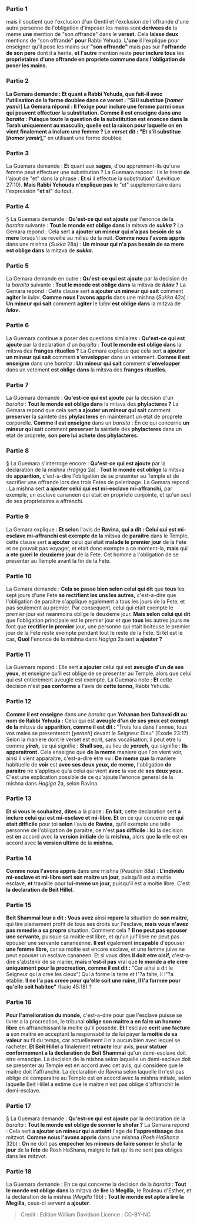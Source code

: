 
### Partie 1
mais il soutient que l'exclusion d'un Gentil et l'exclusion de l'offrande d'une autre personne de l'obligation d'imposer les mains sont <b>derivees de</b> la meme <b>une</b> mention de "son offrande" dans le <b>verset.</b> Cela <b>laisse deux</b> mentions de "son offrande" <b>pour</b> Rabbi Yehuda. <b>L'une</b> il l'explique pour enseigner qu'il pose les mains sur <b>"son offrande"</b> mais pas</b> sur <b>l'offrande de son pere</b> dont il a herite, <b>et l'autre</b> mention reste <b>pour inclure tous</b> les <b>proprietaires d'une <b>offrande en propriete commune dans</b> l'obligation de <b>poser les mains.</b>

### Partie 2
La Gemara demande : <b>Et</b> quant a <b>Rabbi Yehuda, que fait-il</b> avec l'utilisation de la forme doublee <b>dans ce</b> verset : "Si <b>il substitue [<i>hamer yamir</i>]</b> La Gemara répond : <b>Il l'exige pour inclure une femme</b> parmi ceux qui peuvent effectuer la substitution. <b>Comme il est enseigne</b> dans une <i>baraita</i> : <b>Puisque toute la question</b> de la substitution <b>est enoncee</b> dans la Torah <b>uniquement au masculin, quelle</b> est la raison pour laquelle <b>on en vient finalement</b> a inclure une femme ? Le verset dit : "Et s'il substitue [<i>hamer yamir</i>],"</b> en utilisant une forme doublee.

### Partie 3
La Guemara demande : <b>Et</b> quant aux <b>sages,</b> d'ou apprennent-ils qu'une femme peut effectuer une substitution ? La Guemara repond : Ils le tirent <b>de</b> l'ajout de "et" dans la phrase : <b>Et si</b> il effectue la substitution" (Levitique 27:10). <b>Mais Rabbi Yehouda n'explique pas</b> le "et" supplementaire dans l'expression <b>"et si"</b> du tout.

### Partie 4
§ La Guemara demande : <b>Qu'est-ce qui est ajoute</b> par l'enonce de la <i>baraita</i> suivante : <b>Tout le monde est oblige dans</b> la mitsva de <b><i>sukka</i> ?</b> La Gemara repond : Cela sert <b>a ajouter un mineur qui n'a pas besoin de sa mere</b> lorsqu'il se reveille au milieu de la nuit. <b>Comme nous l'avons appris</b> dans une mishna (<i>Sukka</i> 28a) : <b>Un mineur qui n'a pas besoin de sa mere est oblige dans</b> la mitzva de <b><i>sukka</i>.</b>

### Partie 5
La Gemara demande en outre : <b>Qu'est-ce qui est ajoute</b> par la decision de la <i>baraita</i> suivante : <b>Tout le monde est oblige dans</b> la mitsva de <b><i>lulav</i> ?</b> La Gemara repond : Cette clause sert <b>a ajouter un mineur qui sait</b> comment <b>agiter</b> le <i>lulav</i>. <b>Comme nous l'avons appris</b> dans une mishna (<i>Sukka</i> 42a) : <b>Un mineur qui sait</b> comment <b>agiter</b> le <i>lulav</i> <b>est oblige dans</b> la mitzva de <b><i>lulav</i>.</b>

### Partie 6
La Guemara continue a poser des questions similaires : <b>Qu'est-ce qui est ajoute</b> par la declaration d'un <i>baraita</i> : <b>Tout le monde est oblige dans</b> la mitsva des <b>franges rituelles ?</b> La Gemara explique que cela sert <b>a ajouter un mineur qui sait</b> comment <b>s'envelopper</b> dans un vetement. <b>Comme il est enseigne</b> dans une <i>baraita</i> : <b>Un mineur qui sait</b> comment <b>s'envelopper</b> dans un vetement <b>est oblige dans</b> la mitsva des <b>franges rituelles.</b>

### Partie 7
La Guemara demande : <b>Qu'est-ce qui est ajoute</b> par la decision d'un <i>baraita</i> : <b>Tout le monde est oblige dans</b> la mitsva des <b>phylacteres ?</b> La Gemara repond que cela sert <b>a ajouter un mineur qui sait</b> comment <b>preserver</b> la saintete des <b>phylacteres</b> en maintenant un etat de proprete corporelle. <b>Comme il est enseigne</b> dans un <i>baraita</i> : En ce qui concerne <b>un mineur qui sait</b> comment <b>preserver</b> la saintete des <b>phylacteres</b> dans un etat de proprete, <b>son pere lui achete des phylacteres.</b>

### Partie 8
§ La Guemara s'interroge encore : <b>Qu'est-ce qui est ajoute</b> par la declaration de la mishna (<i>Hagiga</i> 2a) : <b>Tout le monde est oblige</b> la mitsva de <b>apparition,</b> c'est-a-dire l'obligation de se presenter au Temple et de sacrifier une offrande lors des trois Fetes de pelerinage. La Gemara repond : La mishna sert <b>a ajouter celui qui est mi-esclave mi-affranchi,</b> par exemple, un esclave cananeen qui etait en propriete conjointe, et qu'un seul de ses proprietaires a affranchi.

### Partie 9
La Gemara explique : <b>Et selon</b> l'avis de <b>Ravina, qui a dit : Celui qui est mi-esclave mi-affranchi est exempte de la</b> mitsva de <b>paraitre</b> dans le Temple, cette clause sert <b>a ajouter</b> celui qui etait <b>malade le</b> <b>premier jour</b> de la Fete et ne pouvait pas voyager, et etait donc exempte a ce moment-la, <b>mais</b> qui <b>a ete gueri le</b> <b>deuxieme jour</b> de la Fete. Cet homme a l'obligation de se presenter au Temple avant la fin de la Fete.

### Partie 10
La Gemara demande : <b>Cela se passe bien selon celui qui dit</b> que <b>tous</b> les sept jours d'une Fete <b>se rectifient les uns les autres,</b> c'est-a-dire que l'obligation de paraitre s'applique egalement a tous les jours de la Fete, et pas seulement au premier. Par consequent, celui qui etait exempte le premier jour est neanmoins oblige le deuxieme jour. <b>Mais selon celui qui dit</b> que l'obligation principale est le premier jour et que <b>tous</b> les autres jours ne font que <b>rectifier le premier</b> jour, une personne qui etait boiteuse le premier jour de la Fete reste exempte pendant tout le reste de la Fete. Si tel est le cas, <b>Quoi</b> l'enonce de la mishna dans <i>Hagiga</i> 2a sert <b>a ajouter ?</b>

### Partie 11
La Guemara repond : Elle sert <b>a ajouter</b> celui qui est <b>aveugle d'un de ses yeux,</b> et enseigne qu'il est oblige de se presenter au Temple, alors que celui qui est entierement aveugle est exempte. La Guemara note : <b>Et</b> cette decision n'est <b>pas conforme</b> a l'avis de <b>cette <i>tanna</i>,</b> Rabbi Yehuda.

### Partie 12
<b>Comme il est enseigne</b> dans une <i>baraita</i> que <b>Yohanan ben Dahavai dit au nom de Rabbi Yehuda :</b> Celui qui est <b>aveugle d'un de ses yeux est exempt de la</b> mitzva de <b>apparition, comme il est dit : </b> "Trois fois dans l'annee, tous vos males se presenteront [<i>yeraeh</i>] devant le Seigneur Dieu" (Exode 23:17). Selon la maniere dont le verset est ecrit, sans vocalisation, il peut etre lu comme <b><i>yireh</i>,</b> ce qui signifie : <b>Shall see,</b> au lieu de <b><i>yeraeh</i>,</b> qui signifie : <b>Ils apparaitront.</b> Cela enseigne que <b>de la meme</b> maniere que l'on vient voir, ainsi il vient apparaitre,</b> c'est-a-dire etre vu : <b>De meme que</b> la maniere habituelle de <b>voir</b> est <b>avec ses deux yeux, de meme,</b> l'obligation <b>de paraitre</b> ne s'applique qu'a celui qui vient <b>avec</b> la vue de <b>ses deux yeux.</b> C'est une explication possible de ce qu'ajoute l'enonce general de la mishna dans <i>Hagiga</i> 2a, selon Ravina.

### Partie 13
<b>Et si vous le souhaitez, dites</b> a la place : <b>En fait,</b> cette declaration sert <b>a inclure celui qui est mi-esclave et mi-libre. Et</b> en ce qui concerne <b>ce qui etait difficile</b> pour toi <b>selon</b> l'avis <b>de Ravina,</b> qu'il exempte une telle personne de l'obligation de paraitre, ce n'est <b>pas difficile : Ici</b> la decision est <b>en</b> accord avec <b>la version initiale</b> de la <b>mishna,</b> alors que <b>la</b> elle est <b>en</b> accord avec <b>la version ultime</b> de la <b>mishna. </b>

### Partie 14
<b>Comme nous l'avons appris</b> dans une mishna (<i>Pesahim</i> 88a) : <b>L'individu mi-esclave et mi-libre sert son maitre un jour,</b> puisqu'il est a moitie esclave, <b>et</b> travaille pour <b>lui-meme un jour,</b> puisqu'il est a moitie libre. C'est <b>la declaration de Beit Hillel.</b>

### Partie 15
<b>Beit Shammai leur a dit : Vous avez</b> ainsi <b>repare</b> la situation de <b>son maitre,</b> qui tire pleinement profit de tous ses droits sur l'esclave, <b>mais vous n'avez pas remedie a sa propre</b> situation. Comment cela ? <b>Il ne peut pas epouser une servante,</b> puisque sa moitie est libre, et qu'un juif libre ne peut pas epouser une servante cananeenne. <b>Il est</b> egalement <b>incapable</b> d'epouser <b>une femme libre,</b> car sa moitie est encore esclave, et une femme juive ne peut epouser un esclave cananeen. Et si vous dites <b>Il doit etre oisif,</b> c'est-a-dire s'abstenir de se marier, <b>mais n'est-il pas</b> vrai que <b>le monde a ete cree uniquement pour la procreation, comme il est dit :</b> "Car ainsi a dit le Seigneur qui a cree les cieux"¦ Qui a forme la terre et l"?a faite, Il l"?a etablie. <b>Il ne l'a pas creee pour qu'elle soit une ruine, Il l'a formee pour qu'elle soit habitee"</b> (Isaie 45:18) ?

### Partie 16
<b>Pour l'amelioration du monde,</b> c'est-a-dire pour que l'esclave puisse se livrer a la procreation, le tribunal <b>oblige son maitre a en faire un homme libre</b> en affranchissant la moitie qu'il possede. <b>Et</b> l'esclave <b>ecrit une facture a</b> son maitre en acceptant la responsabilite de lui payer <b>la moitie de sa valeur</b> au fil du temps, car actuellement il n'a aucun bien avec lequel se racheter. <b>Et Beit Hillel</b> a finalement <b>retracte</b> leur avis, <b>pour statuer conformement a la declaration de Beit Shammai</b> qu'un demi-esclave doit etre emancipe. La decision de la mishna selon laquelle un demi-esclave doit se presenter au Temple est en accord avec cet avis, qui considere que le maitre doit l'affranchir. La declaration de Ravina selon laquelle il n'est pas oblige de comparaitre au Temple est en accord avec la mishna initiale, selon laquelle Beit Hillel a estime que le maitre n'est pas oblige d'affranchir le demi-esclave.

### Partie 17
§ La Guemara demande : <b>Qu'est-ce qui est ajoute</b> par la declaration de la <i>baraita</i> : <b>Tout le monde est oblige de sonner le shofar ?</b> La Gemara repond : Cela sert <b>a ajouter un mineur qui a atteint</b> l'age de <b>l'apprentissage</b> des mitzvot. <b>Comme nous l'avons appris</b> dans une mishna (<i>Rosh HaShana</i> 32b) : <b>On</b> ne doit pas <b>empecher les mineurs de faire sonner</b> le shofar <b>le jour</b> de la <b>fete</b> de Rosh HaShana, malgre le fait qu'ils ne sont pas obliges dans les mitzvot.

### Partie 18
La Guemara demande : En ce qui concerne la decision de la <i>baraita</i> : <b>Tout le monde est oblige dans</b> la mitzva de <b>lire</b> la <b>Megilla,</b> le Rouleau d'Esther, et la declaration de la mishna (<i>Megilla</i> 19b) : <b>Tout le monde est apte a lire la Megilla,</b> ceux-ci servent <b>a ajouter</b>.

>Credit : Edition William Davidson
>Licence : CC-BY-NC